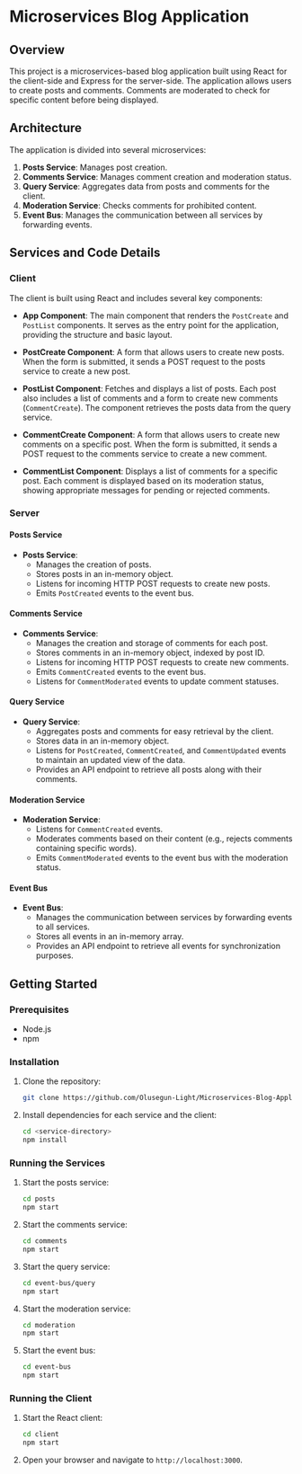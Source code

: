 # Microservices Blog Application

## Overview

This project is a microservices-based blog application built using React for the client-side and Express for the server-side. The application allows users to create posts and comments. Comments are moderated to check for specific content before being displayed.

## Architecture

The application is divided into several microservices:
1. **Posts Service**: Manages post creation.
2. **Comments Service**: Manages comment creation and moderation status.
3. **Query Service**: Aggregates data from posts and comments for the client.
4. **Moderation Service**: Checks comments for prohibited content.
5. **Event Bus**: Manages the communication between all services by forwarding events.

## Services and Code Details

### Client

The client is built using React and includes several key components:

- **App Component**: The main component that renders the `PostCreate` and `PostList` components. It serves as the entry point for the application, providing the structure and basic layout.

- **PostCreate Component**: A form that allows users to create new posts. When the form is submitted, it sends a POST request to the posts service to create a new post.

- **PostList Component**: Fetches and displays a list of posts. Each post also includes a list of comments and a form to create new comments (`CommentCreate`). The component retrieves the posts data from the query service.

- **CommentCreate Component**: A form that allows users to create new comments on a specific post. When the form is submitted, it sends a POST request to the comments service to create a new comment.

- **CommentList Component**: Displays a list of comments for a specific post. Each comment is displayed based on its moderation status, showing appropriate messages for pending or rejected comments.

### Server

#### Posts Service

- **Posts Service**: 
  - Manages the creation of posts.
  - Stores posts in an in-memory object.
  - Listens for incoming HTTP POST requests to create new posts.
  - Emits `PostCreated` events to the event bus.

#### Comments Service

- **Comments Service**: 
  - Manages the creation and storage of comments for each post.
  - Stores comments in an in-memory object, indexed by post ID.
  - Listens for incoming HTTP POST requests to create new comments.
  - Emits `CommentCreated` events to the event bus.
  - Listens for `CommentModerated` events to update comment statuses.

#### Query Service

- **Query Service**: 
  - Aggregates posts and comments for easy retrieval by the client.
  - Stores data in an in-memory object.
  - Listens for `PostCreated`, `CommentCreated`, and `CommentUpdated` events to maintain an updated view of the data.
  - Provides an API endpoint to retrieve all posts along with their comments.

#### Moderation Service

- **Moderation Service**: 
  - Listens for `CommentCreated` events.
  - Moderates comments based on their content (e.g., rejects comments containing specific words).
  - Emits `CommentModerated` events to the event bus with the moderation status.

#### Event Bus

- **Event Bus**: 
  - Manages the communication between services by forwarding events to all services.
  - Stores all events in an in-memory array.
  - Provides an API endpoint to retrieve all events for synchronization purposes.

## Getting Started

### Prerequisites

- Node.js
- npm

### Installation

1. Clone the repository:
    ```bash
    git clone https://github.com/Olusegun-Light/Microservices-Blog-Application.git
    ```

2. Install dependencies for each service and the client:
    ```bash
    cd <service-directory>
    npm install
    ```

### Running the Services

1. Start the posts service:
    ```bash
    cd posts
    npm start
    ```

2. Start the comments service:
    ```bash
    cd comments
    npm start

    ```

3. Start the query service:
    ```bash
    cd event-bus/query
    npm start

    ```

4. Start the moderation service:
    ```bash
    cd moderation
    npm start

    ```

5. Start the event bus:
    ```bash
    cd event-bus
    npm start
    ```

### Running the Client

1. Start the React client:
    ```bash
    cd client
    npm start
    ```

2. Open your browser and navigate to `http://localhost:3000`.

